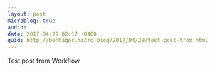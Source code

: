 ```yaml
---
layout: post
microblog: true
audio: 
date: 2017-04-29 02:17 -0400
guid: http://benhager.micro.blog/2017/04/29/test-post-from.html
---
```

Test post from Workflow

